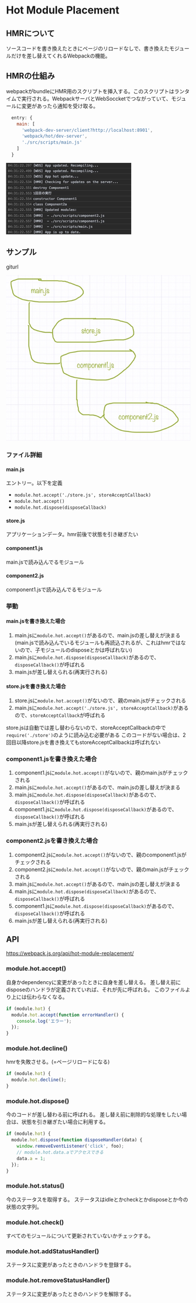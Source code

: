# Hot Module Placement

## HMRについて

ソースコードを書き換えたときにページのリロードなしで、書き換えたモジュールだけを差し替えてくれるWebpackの機能。

## HMRの仕組み

webpackがbundleにHMR用のスクリプトを挿入する。このスクリプトはランタイムで実行される。WebpackサーバとWebSoccketでつながっていて、モジュールに変更があったら通知を受け取る。  
```javascript
  entry: {
    main: [
      'webpack-dev-server/client?http://localhost:8901',
      'webpack/hot/dev-server',
      './src/scripts/main.js'
    ]
  }
```
![IMAGE](README.log.jpg)

## サンプル

giturl

![IMAGE](README.structure.jpg)

### ファイル詳細

#### main.js

エントリー。以下を定義
- `module.hot.accept('./store.js', storeAcceptCallback)`
- `module.hot.accept()`
- `module.hot.dispose(disposeCallback)`

#### store.js

アプリケーションデータ。hmr前後で状態を引き継ぎたい

#### component1.js

main.jsで読み込んでるモジュール

#### component2.js

component1.jsで読み込んでるモジュール

### 挙動

#### main.jsを書き換えた場合

1. main.jsに`module.hot.accept()`があるので、main.jsの差し替えが決まる
(main.jsで読み込んでいるモジュールも再読込されるが、これはhmrではないので、子モジュールのdisposeとかは呼ばれない)
1. main.jsに`module.hot.dispose(disposeCallback)`があるので、`disposeCallback()`が呼ばれる
1. main.jsが差し替えられる(再実行される)

#### store.jsを書き換えた場合

1. store.jsに`module.hot.accept()`がないので、親のmain.jsがチェックされる
1. main.jsに`module.hot.accept('./store.js', storeAcceptCallback)`があるので、`storeAcceptCallback`が呼ばれる

store.jsは自動では差し替わらないので、storeAcceptCallbackの中で`require('./store')`のように読み込む必要がある
このコードがない場合は、2回目以降store.jsを書き換えてもstoreAcceptCallbackは呼ばれない

### component1.jsを書き換えた場合
1. component1.jsに`module.hot.accept()`がないので、親のmain.jsがチェックされる
1. main.jsに`module.hot.accept()`があるので、main.jsの差し替えが決まる
1. main.jsに`module.hot.dispose(disposeCallback)`があるので、`disposeCallback()`が呼ばれる
1. component1.jsに`module.hot.dispose(disposeCallback)`があるので、`disposeCallback()`が呼ばれる
1. main.jsが差し替えられる(再実行される)

### component2.jsを書き換えた場合
1. component2.jsに`module.hot.accept()`がないので、親のcomponent1.jsがチェックされる
1. component2.jsに`module.hot.accept()`がないので、親のmain.jsがチェックされる
1. main.jsに`module.hot.accept()`があるので、main.jsの差し替えが決まる
1. main.jsに`module.hot.dispose(disposeCallback)`があるので、`disposeCallback()`が呼ばれる
1. component1.jsに`module.hot.dispose(disposeCallback)`があるので、`disposeCallback()`が呼ばれる
1. main.jsが差し替えられる(再実行される)

## API

https://webpack.js.org/api/hot-module-replacement/

### module.hot.accept()

自身かdependencyに変更があったときに自身を差し替える。
差し替え前にdisposeのハンドラが定義されていれば、それが先に呼ばれる。
このファイルより上には伝わらなくなる。

```javascript
if (module.hot) {
  module.hot.accept(function errorHandler() {
    console.log('エラー');
  });
}
```

### module.hot.decline()

hmrを失敗させる。(=ページリロードになる)
```javascript
if (module.hot) {
  module.hot.decline();
}
```

### module.hot.dispose()

今のコードが差し替わる前に呼ばれる。
差し替え前に削除的な処理をしたい場合は、状態を引き継ぎたい場合に利用する。
```javascript
if (module.hot) {
  module.hot.dispose(function disposeHandler(data) {
    window.removeEventListener('click', foo);
    // module.hot.data.aでアクセスできる
    data.a = 1;
  });
}
```

### module.hot.status()

今のステータスを取得する。
ステータスはidleとかcheckとかdisposeとか今の状態の文字列。

### module.hot.check()

すべてのモジュールについて更新されていないかチェックする。

### module.hot.addStatusHandler()

ステータスに変更があったときのハンドラを登録する。

### module.hot.removeStatusHandler()

ステータスに変更があったときのハンドラを解除する。



